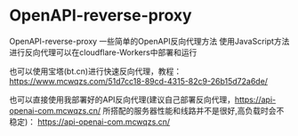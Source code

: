 # OpenAPI-reverse-proxy
OpenAPI-reverse-proxy 一些简单的OpenAPI反向代理方法
使用JavaScript方法进行反向代理可以在cloudflare-Workers中部署和运行

也可以使用宝塔(bt.cn)进行快速反向代理，教程：
<a href="https://www.mcwqzs.com/51d7cc18-89cd-4315-82c9-26b15d72a6de/" target="_black">https://www.mcwqzs.com/51d7cc18-89cd-4315-82c9-26b15d72a6de/</a>

也可以直接使用我部署好的API反向代理(建议自己部署反向代理，https://api-openai-com.mcwqzs.cn/ 所搭配的服务器性能和线路并不是很好,高负载时会不稳定)：
<a href="https://api-openai-com.mcwqzs.cn/" target="_black">https://api-openai-com.mcwqzs.cn/</a>
